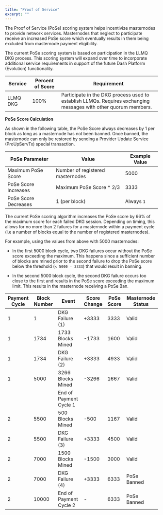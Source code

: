 ```yaml
---
title: "Proof of Service"
excerpt: ""
---
```

The Proof of Service (PoSe) scoring system helps incentivize masternodes to provide network services. Masternodes that neglect to participate receive an increased PoSe score which eventually results in them being excluded from masternode payment eligibility.

The current PoSe scoring system is based on participation in the LLMQ DKG process. This scoring system will expand over time to incorporate additional service requirements in support of the future Dash Platform (Evolution) functionality.

| Service | Percent of Score | Requirement |
| ----------- | ---- | ------------------- |
| LLMQ DKG    | 100% | Participate in the DKG process used to establish LLMQs. Requires exchanging messages with other quorum members. |

**PoSe Score Calculation**

As shown in the following table, the PoSe Score always decreases by 1 per block as long as a masternode has not been banned. Once banned, the masternode can only be restored by sending a Provider Update Service (ProUpServTx) special transaction.

| PoSe Parameter | Value | Example Value |
| --- | --- | --- |
| Maximum PoSe Score | Number of registered masternodes | 5000 |
| PoSe Score Increases | Maximum PoSe Score * 2/3 | 3333 |
| PoSe Score Decreases | 1 (per block) | Always `1` |

The current PoSe scoring algorithm increases the PoSe score by 66% of the maximum score for each failed DKG session. Depending on timing, this allows for no more than 2 failures for a masternode within a payment cycle (i.e a number of blocks equal to the number of registered masternodes).

For example, using the values from above with 5000 masternodes:

- In the first 5000 block cycle, two DKG failures occur without the PoSe score exceeding the maximum. This happens since a sufficient number of blocks are mined prior to the second failure to drop the PoSe score below the threshold (`< 5000 - 3333`) that would result in banning.

- In the second 5000 block cycle, the second DKG failure occurs too close to the first and results in the PoSe score exceeding the maximum limit. This results in the masternode receiving a PoSe Ban.

| Payment Cycle | Block Number | Event | Score Change | PoSe Score | Masternode Status |
| --- | --- | --- | --- | --- | --- |
| 1 | 1 | DKG Failure (1) | +3333 | 3333 | Valid |
| 1 | 1734 | 1733 Blocks Mined | -1733 | 1600 | Valid |
| 1 | 1734 | DKG Failure (2) | +3333 | 4933 | Valid |
| 1 | 5000 | 3266 Blocks Mined | -3266 | 1667 | Valid |
| | | End of Payment Cycle 1| | | |
| 2 | 5500 | 500 Blocks Mined | -500 | 1167 | Valid |
| 2 | 5500 | DKG Failure (3) | +3333 | 4500 | Valid |
| 2 | 7000 | 1500 Blocks Mined | -1500 | 3000 | Valid |
| 2 | 7000 | DKG Failure (4) | +3333 | 6333 | PoSe Banned |
| 2 | 10000 | End of Payment Cycle 2 | - | 6333 | PoSe Banned |